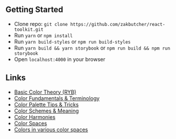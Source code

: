 ## Getting Started

- Clone repo: `git clone https://github.com/zakbutcher/react-toolkit.git`
- Run `yarn` or `npm install`
- Run `yarn build-styles` or `npm run build-styles`
- Run `yarn build && yarn storybook` or `npm run build && npm run storybook`
- Open `localhost:4000` in your browser

## Links

- [Basic Color Theory (RYB)](https://www.colormatters.com/color-and-design/basic-color-theory)
- [Color Fundamentals & Terminology](https://99designs.com/blog/tips/the-7-step-guide-to-understanding-color-theory/)
- [Color Palette Tips & Tricks](https://designshack.net/articles/graphics/how-to-create-a-color-palette/)
- [Color Schemes & Meaning](https://www.invisionapp.com/inside-design/quick-guide-color-palette/)
- [Color Harmonies](https://mymodernmet.com/basic-color-theory/2/)
- [Color Spaces](https://en.wikipedia.org/wiki/Color_space#Examples)
- [Colors in various color spaces](https://en.wikipedia.org/wiki/Tertiary_color)
